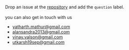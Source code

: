 Drop an issue at the [repository](https://github.com/ARgorithm/toolkit/issues) and add the `question` label.<br>
<br>
you can also get in touch with us

- [yatharth.mathur@gmail.com](mailto:yatharth.mathur%40gmail.com)
- [alansandra2013@gmail.com](mailto:alansandra2013%40gmail.com)
- [vinay.valson@gmail.com](mailto:vinay.valson%40gmail.com)
- [utkarsh19sep@gmail.com](mailto:utkarsh19sep%40gmail.com)